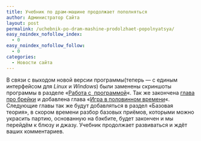```yaml
---
title: Учебник по драм-машине продолжает пополняться
author: Администратор Сайта
layout: post
permalink: /uchebnik-po-dram-mashine-prodolzhaet-popolnyatsya/
easy_noindex_nofollow_index:
  - 0
easy_noindex_nofollow_follow:
  - 0
categories:
  - Новости сайта
---
```

В связи с выходом новой версии программы(теперь &#8212; с единым интерфейсом для *Linux* и *Windows*) были заменены скриншоты программы в разделе &#171;[Работа с  программой][1]&#171;. Так же закончена [глава про брейки][2] и добавлена глава &#171;[Игра в половинном времени][3]&#171;. Следующие главы так же будут добавляться в раздел &#171;Базовая теория&#187;, в скором времени разбор базовых приёмов, которыми можно украсить партию, основанную на бэкбите, будет закончен и мы перейдём к блюзу и джазу. Учебник продолжает развиваться и ждёт ваших комментариев.

 [1]: /uchebnik/work/
 [2]: /uchebnik/sozdanie-partiy/brejki-brejki-na-tomax/
 [3]: /uchebnik/sozdanie-partiy/polovin/
